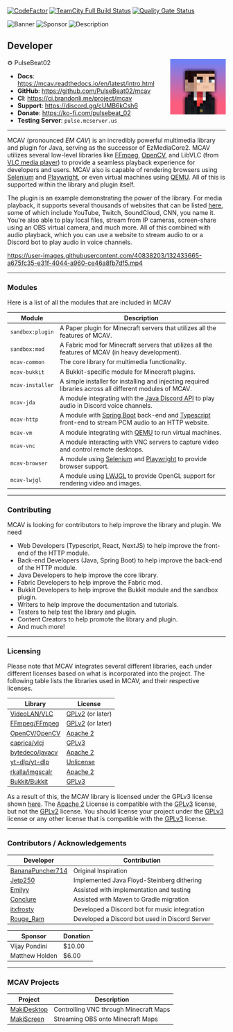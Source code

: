 [![CodeFactor](https://www.codefactor.io/repository/github/pulsebeat02/mcav/badge)](https://www.codefactor.io/repository/github/pulsebeat02/mcav)
[![TeamCity Full Build Status](https://img.shields.io/teamcity/build/e/mcav?server=https%3A%2F%2Fci.brandonli.me)](https://ci.brandonli.me/project/mcav)
[![Quality Gate Status](https://sonarcloud.io/api/project_badges/measure?project=PulseBeat02_mcav&metric=alert_status)](https://sonarcloud.io/summary/new_code?id=PulseBeat02_mcav)

![Banner](https://www.bisecthosting.com/images/CF/MCAV/MP_MCAV_Header.webp)
![Sponsor](https://www.bisecthosting.com/images/CF/MCAV/MP_MCAV_Promo.webp)
![Description](https://www.bisecthosting.com/images/CF/MCAV/MP_MCAV_Description.webp)

## Developer

<img align="right" src="developer.png" alt="My Image">

⚙️ PulseBeat02

- **Docs**: https://mcav.readthedocs.io/en/latest/intro.html
- **GitHub**: https://github.com/PulseBeat02/mcav
- **CI**: https://ci.brandonli.me/project/mcav
- **Support**: https://discord.gg/cUMB6kCsh6
- **Donate**: https://ko-fi.com/pulsebeat_02
- **Testing Server**: `pulse.mcserver.us`

---

MCAV (pronounced *EM CAV*) is an incredibly powerful multimedia library and plugin for Java, serving as the successor of
EzMediaCore2. MCAV utilizes several low-level libraries like [FFmpeg](https://ffmpeg.org/), [OpenCV](https://opencv.org/), and LibVLC
(from [VLC media player](https://www.videolan.org/vlc/)) to provide a seamless playback experience for developers and
users. MCAV also is capable of rendering browsers using [Selenium](https://www.selenium.dev/) and [Playwright](https://playwright.dev/java/), or
even virtual machines using [QEMU](https://www.qemu.org/). All of this is supported within the library and plugin itself.

The plugin is an example demonstrating the power of the library. For media playback, it supports several thousands of
websites that can be listed [here](https://github.com/yt-dlp/yt-dlp/blob/master/supportedsites.md), some of which include
YouTube, Twitch, SoundCloud, CNN, you name it. You're also able to play local files, stream from IP cameras, screen-share 
using an OBS virtual camera, and much more. All of this combined with audio playback, which you can use a website to
stream audio to or a Discord bot to play audio in voice channels.

https://user-images.githubusercontent.com/40838203/132433665-a675fc35-e31f-4044-a960-ce46a8fb7df5.mp4

---

### Modules

Here is a list of all the modules that are included in MCAV

| Module           | Description                                                                                                                                                  |
|------------------|--------------------------------------------------------------------------------------------------------------------------------------------------------------|
| `sandbox:plugin` | A Paper plugin for Minecraft servers that utilizes all the features of MCAV.                                                                                 |
| `sandbox:mod`    | A Fabric mod for Minecraft servers that utilizes all the features of MCAV (in heavy development).                                                            |
| `mcav-common`    | The core library for multimedia functionality.                                                                                                               |
| `mcav-bukkit`    | A Bukkit-specific module for Minecraft plugins.                                                                                                              |
| `mcav-installer` | A simple installer for installing and injecting required libraries across all different modules of MCAV.                                                     |
| `mcav-jda`       | A module integrating with the [Java Discord API](https://github.com/discord-jda/JDA) to play audio in Discord voice channels.                                |
| `mcav-http`      | A module with [Spring Boot](https://spring.io/) back-end and [Typescript](https://www.typescriptlang.org/) front-end to stream PCM audio to an HTTP website. |
| `mcav-vm`        | A module integrating with [QEMU](https://www.qemu.org/) to run virtual machines.                                                                             |
| `mcav-vnc`       | A module interacting with VNC servers to capture video and control remote desktops.                                                                          |
| `mcav-browser`   | A module using [Selenium](https://www.selenium.dev/) and [Playwright](https://playwright.dev/) to provide browser support.                                   |
| `mcav-lwjgl`     | A module using [LWJGL](https://www.lwjgl.org/) to provide OpenGL support for rendering video and images.                                                     |

---

### Contributing

MCAV is looking for contributors to help improve the library and plugin. We need
- Web Developers (Typescript, React, NextJS) to help improve the front-end of the HTTP module.
- Back-end Developers (Java, Spring Boot) to help improve the back-end of the HTTP module.
- Java Developers to help improve the core library.
- Fabric Developers to help improve the Fabric mod.
- Bukkit Developers to help improve the Bukkit module and the sandbox plugin.
- Writers to help improve the documentation and tutorials.
- Testers to help test the library and plugin.
- Content Creators to help promote the library and plugin.
- And much more!

---

### Licensing

Please note that MCAV integrates several different libraries, each under different licenses based on what is
incorporated into the project. The following table lists the libraries used in MCAV, and their respective licenses.

| Library                                                | License                                                     |
|--------------------------------------------------------|-------------------------------------------------------------|
| [VideoLAN/VLC](https://code.videolan.org/videolan/vlc) | [GPLv2](https://opensource.org/license/lgpl-2-0) (or later) |
| [FFmpeg/FFmpeg](https://git.ffmpeg.org/ffmpeg.git)     | [GPLv2](https://opensource.org/license/lgpl-2-0) (or later) |
| [OpenCV/OpenCV](https://github.com/opencv/opencv)      | [Apache 2](https://opensource.org/license/apache-2-0)       |
| [caprica/vlcj](https://github.com/caprica/vlcj)        | [GPLv3](https://opensource.org/license/lgpl-3-0)            |
| [bytedeco/javacv](https://github.com/bytedeco/javacv)  | [Apache 2](https://opensource.org/license/apache-2-0)       |
| [yt-dlp/yt-dlp](https://github.com/yt-dlp/yt-dlp)      | [Unlicense](https://opensource.org/license/unlicense)       | 
| [rkalla/imgscalr](https://github.com/rkalla/imgscalr)  | [Apache 2](https://opensource.org/license/apache-2-0)       |
| [Bukkit/Bukkit](https://github.com/Bukkit/Bukkit)      | [GPLv3](https://opensource.org/license/lgpl-3-0)            |

As a result of this, the MCAV library is licensed under the GPLv3 license shown [here](LICENSE).
The [Apache 2](https://opensource.org/license/apache-2-0) License is compatible with the
[GPLv3](https://opensource.org/license/lgpl-3-0) license, but not the [GPLv2](https://opensource.org/license/lgpl-2-0)
license. You should license your project under the [GPLv3](https://opensource.org/license/lgpl-3-0) license or any other
license that is compatible with the [GPLv3](https://opensource.org/license/lgpl-3-0) license.

---

### Contributors / Acknowledgements

| Developer                                               | Contribution                                   |
|---------------------------------------------------------|------------------------------------------------|
| [BananaPuncher714](https://github.com/BananaPuncher714) | Original Inspiration                           |
| [Jetp250](https://github.com/jetp250)                   | Implemented Java Floyd-Steinberg dithering     |
| [Emilyy](https://github.com/emilyy-dev)                 | Assisted with implementation and testing       |
| [Conclure](https://github.com/Conclure)                 | Assisted with Maven to Gradle migration        |
| [itxfrosty](https://github.com/itxfrosty)               | Developed a Discord bot for music integration  |
| [Rouge_Ram](https://rogueram.xyz/index.html)            | Developed a Discord bot used in Discord Server |

| Sponsor        | Donation |
|----------------|----------|
| Vijay Pondini  | $10.00   |
| Matthew Holden | $6.00    |

---

### MCAV Projects

| Project                                                   | Description                            |
|-----------------------------------------------------------|----------------------------------------|
| [MakiDesktop](https://github.com/ayunami2000/MakiDesktop) | Controlling VNC through Minecraft Maps |
| [MakiScreen](https://github.com/makifoxgirl/MakiScreen)   | Streaming OBS onto Minecraft Maps      |